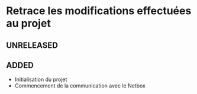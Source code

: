 # Retrace les modifications effectuées au projet

## UNRELEASED

## ADDED
- Initialisation du projet
- Commencement de la communication avec le Netbox

